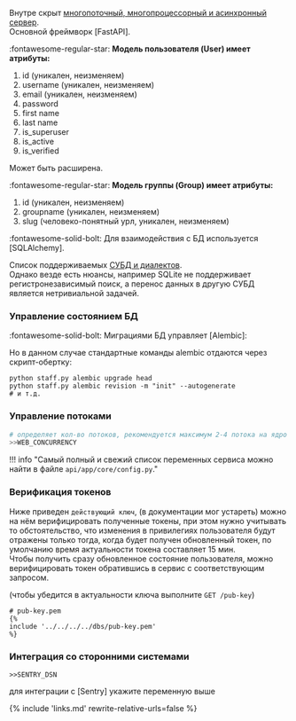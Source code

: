 Внутре скрыт [многопоточный, многопроцессорный и асинхронный сервер](https://fastapi.tiangolo.com/).  
Основной фреймворк [FastAPI].

:fontawesome-regular-star:
 **Модель пользователя (User) имеет атрибуты:**

1. id (уникален, неизменяем)  
2. username (уникален, неизменяем)  
3. email (уникален, неизменяем)  
4. password  
5. first name  
6. last name  
7. is_superuser  
8. is_active  
9. is_verified  

Может быть расширена.

:fontawesome-regular-star:
**Модель группы (Group) имеет атрибуты:**

1. id (уникален, неизменяем)  
2. groupname (уникален, неизменяем)  
3. slug (человеко-понятный урл, уникален, неизменяем)  

:fontawesome-solid-bolt:
Для взаимодействия с БД используется [SQLAlchemy].  

Список поддерживаемых [СУБД и диалектов](https://docs.sqlalchemy.org/en/20/dialects/index.html).   
Однако везде есть нюансы, например SQLite не поддерживает регистронезависимый поиск, а перенос данных в другую СУБД является нетривиальной задачей.

### Управление состоянием БД

:fontawesome-solid-bolt:
Миграциями БД управляет [Alembic]:

Но в данном случае стандартные команды alembic отдаются через скрипт-обертку:
```shell
python staff.py alembic upgrade head
python staff.py alembic revision -m "init" --autogenerate
# и т.д.
```

### Управление потоками
```sh
# определяет кол-во потоков, рекомендуется максимум 2-4 потока на ядро 
>>WEB_CONCURRENCY
```
!!! info "Самый полный и свежий список переменных сервиса можно найти в файле `api/app/core/config.py`."

### Верификация токенов
Ниже приведен `действующий ключ`, (в документации мог устареть) можно на нём верифицировать полученные токены, при этом нужно учитывать то обстоятельство, что изменения в привилегиях пользователя будут отражены только тогда, когда будет получен обновленный токен, по умолчанию время актуальности токена составляет 15 мин.  
Чтобы получить сразу обновленное состояние пользователя, можно верифицировать токен обратившись в сервис с соответствующим запросом. 

(чтобы убедится в актуальности ключа выполните `GET /pub-key`)
```shell
# pub-key.pem
{% 
include '../../../../dbs/pub-key.pem'
%}
```

### Интеграция со сторонними системами
```shell
>>SENTRY_DSN
```
для интеграции с [Sentry] укажите переменную выше 

{% 
include 'links.md'
rewrite-relative-urls=false
%}
